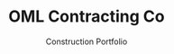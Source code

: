 ---
title: OML Contracting Co
subtitle: Construction Portfolio
color:
  r: 46
  g: 60
  b: 85
bkgimage: '/images/oml-contracting/background.jpg'
link: http://omlhawaii.com
code: https://github.com/omlhawaii/omlhawaii.github.io
tech:
  - CSS 3D
  - JavaScript
summary: >
  I worked with OML Contracting to redesign their portfolio. We settled on a
  design using animation to direct attention to the building photos. The site
  is designed to hide loading times by quickly downloading enough code to
  display the basic site, then running in the background to add on additional
  functionality and design.
---